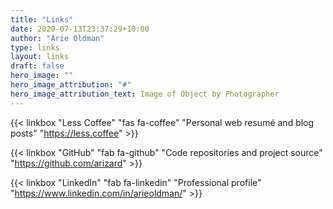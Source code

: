 ```yaml
---
title: "Links"
date: 2020-07-13T23:37:29+10:00
author: "Arie Oldman"
type: links
layout: links
draft: false
hero_image: ""
hero_image_attribution: "#"
hero_image_attribution_text: Image of Object by Photographer
---
```


{{< linkbox "Less Coffee" "fas fa-coffee" "Personal web resumé and blog posts" "https://less.coffee" >}}

{{< linkbox "GitHub" "fab fa-github" "Code repositories and project source" "https://github.com/arizard" >}}

{{< linkbox "LinkedIn" "fab fa-linkedin" "Professional profile" "https://www.linkedin.com/in/arieoldman/" >}}

<style>
  header, footer {
    display: none;
  }
</style>
